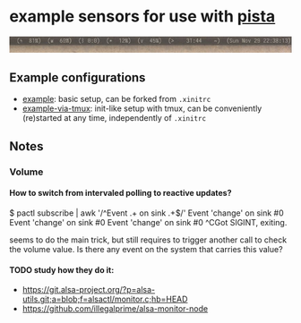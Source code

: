 example sensors for use with [pista](https://github.com/xandkar/pista)
===============================================================================

![Screenshot](screenshot.jpg)

Example configurations
----------------------
- [example](example): basic setup, can be forked from `.xinitrc`
- [example-via-tmux](example-via-tmux): init-like setup with tmux, can be
  conveniently (re)started at any time, independently of `.xinitrc`

Notes
-----

### Volume

#### How to switch from intervaled polling to reactive updates?

  $ pactl subscribe | awk '/^Event .+ on sink .+$/'
  Event 'change' on sink #0
  Event 'change' on sink #0
  Event 'change' on sink #0
  ^CGot SIGINT, exiting.

seems to do the main trick, but still requires to trigger another call to check
the volume value. Is there any event on the system that carries this value?

#### TODO study how they do it:
- https://git.alsa-project.org/?p=alsa-utils.git;a=blob;f=alsactl/monitor.c;hb=HEAD
- https://github.com/illegalprime/alsa-monitor-node
